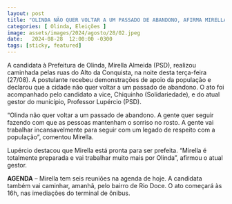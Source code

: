```yaml
---
layout: post
title: "OLINDA NÃO QUER VOLTAR A UM PASSADO DE ABANDONO, AFIRMA MIRELLA"
categories: [ Olinda, Eleições ]
image: assets/images/2024/agosto/28/02.jpeg
date:   2024-08-28  12:00:00 -0300
tags: [sticky, featured]
---
```

A candidata à Prefeitura de Olinda, Mirella Almeida (PSD), realizou caminhada pelas ruas do Alto da Conquista, na noite desta terça-feira (27/08). A postulante recebeu demonstrações de apoio da população e declarou que a cidade não quer voltar a um passado de abandono. O ato foi acompanhado pelo candidato a vice, Chiquinho (Solidariedade), e do atual gestor do município, Professor Lupércio (PSD).

“Olinda não quer voltar a um passado de abandono. A gente quer seguir fazendo com que as pessoas mantenham o sorriso no rosto. A gente vai trabalhar incansavelmente para seguir com um legado de respeito com a população”, comentou Mirella.

Lupércio destacou que Mirella está pronta para ser prefeita. “Mirella é totalmente preparada e vai trabalhar muito mais por Olinda”, afirmou o atual gestor.

**AGENDA** – Mirella tem seis reuniões na agenda de hoje. A candidata também vai caminhar, amanhã, pelo bairro de Rio Doce. O ato começará às 16h, nas imediações do terminal de ônibus.